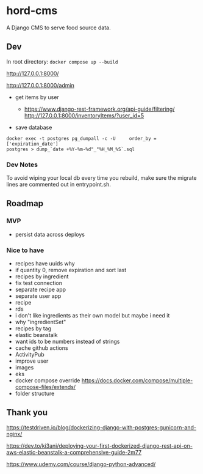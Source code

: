 # hord-cms

A Django CMS to serve food source data.

## Dev

In root directory:
`docker compose up --build`

http://127.0.0.1:8000/

http://127.0.0.1:8000/admin


- get items by user
    - https://www.django-rest-framework.org/api-guide/filtering/
    http://127.0.0.1:8000/inventoryItems/?user_id=5

- save database

```
docker exec -t postgres pg_dumpall -c -U     order_by = ['expiration_date']
postgres > dump_`date +%Y-%m-%d"_"%H_%M_%S`.sql
```

### Dev Notes
To avoid wiping your local db every time you rebuild, make sure the migrate lines are commented out in entrypoint.sh.

## Roadmap

### MVP

- persist data across deploys

### Nice to have

- recipes have uuids why
- if quantity 0, remove expiration and sort last
- recipes by ingredient
- fix test connection
- separate recipe app
- separate user app
- recipe
- rds
- i don't like ingredients as their own model but maybe i need it
- why "ingredientSet"
- recipes by tag
- elastic beanstalk
- want ids to be numbers instead of strings
- cache github actions
- ActivityPub
- improve user
- images
- eks
- docker compose override https://docs.docker.com/compose/multiple-compose-files/extends/
- folder structure

## Thank you

https://testdriven.io/blog/dockerizing-django-with-postgres-gunicorn-and-nginx/

https://dev.to/ki3ani/deploying-your-first-dockerized-django-rest-api-on-aws-elastic-beanstalk-a-comprehensive-guide-2m77

https://www.udemy.com/course/django-python-advanced/